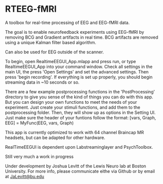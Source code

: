 # RTEEG-fMRI
A toolbox for real-time processing of EEG and EEG-fMRI data.

The goal is to enable neurofeedback experiments using EEG-fMRI by removing 
BCG and Gradient artifacts in real time. BCG artifacts are removed using a 
unique Kalman filter based algorithm.

Can also be used for EEG outside of the scanner.

To begin, open RealtimeEEGUI_App.mlapp and press run, or type 
RealtimeEEGUI_App into your command window. Check all settings in the main 
UI, the press 'Open Settings' and set the advanced settings. Then press 
'begin recording'. If everything is set up properly, you should begin 
streaming data in ~10 seconds or so. 

There are a few example postprocessing functions in the 'PostProcessing' 
directory to give you sense of the kind of things you can do with this app. 
But you can design your own functions to meet the needs of your experiment. 
Just create your stimuli functions, and add them to the postprocessing 
folder. Then, they will show up as options in the Setting UI.
Just make sure the header of your funtions follow the format:
[vars, Graph, EEG] = MyFunc(EEG, vars, Graph)

This app is currently optimized to work with 64 channel Braincap MR 
headsets, but can be adapted for other hardware.

RealTimeEEGUI is dependent upon Labstreaminglayer and PsychToolbox.

Still very much a work in progress

Under development by Joshua Levitt of the Lewis Neuro lab at Boston 
University.
For more info, please communicate eithe via Github or by email at 
JaLevitt@bu.edu
